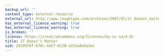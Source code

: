 ```yaml
---
backup_url: ''
content_type: external-resource
external_url: http://www.roughtype.com/archives/2007/01/it_doesnt_matte.php
has_external_licence_warning: true
has_external_license_warning: true
is_broken: ''
license: https://creativecommons.org/licenses/by-nc-sa/4.0/
title: IT Doesn't Matter
uid: 2d19976f-bf0c-4d57-8120-a151a8e8a3ec
---
```

